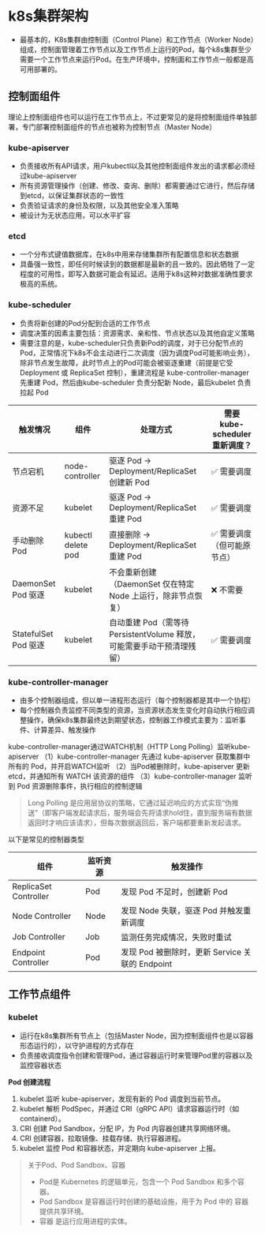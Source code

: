 # k8s集群架构
- 最基本的，K8s集群由控制面（Control Plane）和工作节点（Worker Node）组成，控制面管理着工作节点以及工作节点上运行的Pod，每个k8s集群至少需要一个工作节点来运行Pod。在生产环境中，控制面和工作节点一般都是高可用部署的。
## 控制面组件
理论上控制面组件也可以运行在工作节点上，不过更常见的是将控制面组件单独部署，专门部署控制面组件的节点也被称为控制节点（Master Node）
### kube-apiserver
- 负责接收所有API请求，用户kubectl以及其他控制面组件发出的请求都必须经过kube-apiserver
- 所有资源管理操作（创建、修改、查询、删除）都需要通过它进行，然后存储到etcd，以保证集群状态的一致性
- 负责验证请求的身份及权限，以及其他安全准入策略
- 被设计为无状态应用，可以水平扩容
### etcd
- 一个分布式键值数据库，在k8s中用来存储集群所有配置信息和状态数据
- 具备强一致性，即任何时候读到的数据都是最新的且一致的。因此牺牲了一定程度的可用性，即写入数据可能会有延迟。适用于k8s这种对数据准确性要求极高的系统。
### kube-scheduler
- 负责将新创建的Pod分配到合适的工作节点
- 调度决策的因素主要包括：资源需求、亲和性、节点状态以及其他自定义策略
- 需要注意的是，kube-scheduler只负责新Pod的调度，对于已分配节点的Pod，正常情况下k8s不会主动进行二次调度（因为调度Pod可能影响业务），除非节点发生故障，此时节点上的Pod可能会被驱逐重建（前提是它受 Deployment 或 ReplicaSet 控制），重建流程是 kube-controller-manager 先重建 Pod，然后由kube-scheduler 负责分配新 Node，最后kubelet 负责拉起 Pod

| 触发情况               | 组件                 | 处理方式                                           | 需要 kube-scheduler 重新调度？ |
| ------------------ | ------------------ | ---------------------------------------------- | ----------------------- |
| 节点宕机               | node-controller    | 驱逐 Pod → Deployment/ReplicaSet 创建新 Pod         | ✅ 需要调度                  |
| 资源不足               | kubelet            | 驱逐 Pod → Deployment/ReplicaSet 重建 Pod          | ✅ 需要调度                  |
| 手动删除 Pod           | kubectl delete pod | 直接删除 → Deployment/ReplicaSet 重建 Pod            | ✅ 需要调度（但可能原节点）          |
| DaemonSet Pod 驱逐   | kubelet            | 不会重新创建（DaemonSet 仅在特定 Node 上运行，除非节点恢复）         | ❌ 不需要                   |
| StatefulSet Pod 驱逐 | kubelet            | 自动重建 Pod（需等待 PersistentVolume 释放，可能需要手动干预清理残留） | ✅ 需要调度                  |
### kube-controller-manager
- 由多个控制器组成，但以单一进程形态运行（每个控制器都是其中一个协程）
- 每个控制器负责监控不同类型的资源，当资源状态发生变化时自动执行相应调整操作，确保k8s集群最终达到期望状态，控制器工作模式主要为：监听事件、计算差异、触发操作

kube-controller-manager通过WATCH机制（HTTP Long Polling）监听kube-apiserver
（1）kube-controller-manager 先通过 kube-apiserver 获取集群中所有的 Pod，并开启WATCH监听
（2）当Pod被删除时，kube-apiserver 更新 etcd，并通知所有 WATCH 该资源的组件
（3）kube-controller-manager 监听到 Pod 资源删除事件，执行相应的控制逻辑

> Long Polling 是应用层协议的策略，它通过延迟响应的方式实现“伪推送”（即客户端发起请求后，服务端会先将请求hold住，直到服务端有数据返回时才响应该请求），但每次数据返回后，客户端都要重新发起请求。

以下是常见的控制器类型

| 组件 | 监听资源 | 触发操作 |
|------|---------|----------|
| ReplicaSet Controller | Pod | 发现 Pod 不足时，创建新 Pod |
| Node Controller | Node | 发现 Node 失联，驱逐 Pod 并触发重新调度 |
| Job Controller | Job | 监测任务完成情况，失败时重试 |
| Endpoint Controller | Pod | 发现 Pod 被删除时，更新 Service 关联的 Endpoint |

## 工作节点组件
### kubelet
- 运行在k8s集群所有节点上（包括Master Node，因为控制面组件也是以容器形态运行的），以守护进程的方式存在
- 负责接收调度指令创建和管理Pod，通过容器运行时来管理Pod里的容器以及监控容器状态

**Pod 创建流程**
1. kubelet 监听 kube-apiserver，发现有新的 Pod 调度到当前节点。
2. kubelet 解析 PodSpec，并通过 CRI（gRPC API）请求容器运行时（如 containerd）。
3. CRI 创建 Pod Sandbox，分配 IP，为 Pod 内容器创建共享网络环境。
4. CRI 创建容器，拉取镜像、挂载存储、执行容器进程。
5. kubelet 监控 Pod 和容器状态，并定期向 kube-apiserver 上报。

> 关于Pod、Pod Sandbox、容器
> - Pod是 Kubernetes 的逻辑单元，包含一个 Pod Sandbox 和多个容器。
> - Pod Sandbox 是容器运行时创建的基础设施，用于为 Pod 中的 容器 提供共享环境。
> - 容器 是运行应用进程的实体。

